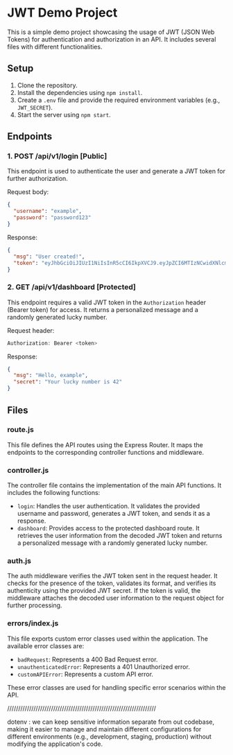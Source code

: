 # JWT Demo Project

This is a simple demo project showcasing the usage of JWT (JSON Web Tokens) for authentication and authorization in an API. It includes several files with different functionalities.

## Setup

1. Clone the repository.
2. Install the dependencies using `npm install`.
3. Create a `.env` file and provide the required environment variables (e.g., `JWT_SECRET`).
4. Start the server using `npm start`.

## Endpoints

### 1. POST /api/v1/login [Public]

This endpoint is used to authenticate the user and generate a JWT token for further authorization.

Request body:

```json
{
  "username": "example",
  "password": "password123"
}
```

Response:

```json
{
  "msg": "User created!",
  "token": "eyJhbGciOiJIUzI1NiIsInR5cCI6IkpXVCJ9.eyJpZCI6MTIzNCwidXNlcm5hbWUiOiJleGFtcGxlIiwiaWF0IjoxNTE2MjM5MDIyfQ.Lhvi7LQaz4a6I4PzxSp1DAqnUcGowYzvjx3cz49c8W8"
}
```

### 2. GET /api/v1/dashboard [Protected]

This endpoint requires a valid JWT token in the `Authorization` header (Bearer token) for access. It returns a personalized message and a randomly generated lucky number.

Request header:

``` js
Authorization: Bearer <token>
```

Response:

```json
{
  "msg": "Hello, example",
  "secret": "Your lucky number is 42"
}
```

## Files

### route.js

This file defines the API routes using the Express Router. It maps the endpoints to the corresponding controller functions and middleware.

### controller.js

The controller file contains the implementation of the main API functions. It includes the following functions:

- `login`: Handles the user authentication. It validates the provided username and password, generates a JWT token, and sends it as a response.
- `dashboard`: Provides access to the protected dashboard route. It retrieves the user information from the decoded JWT token and returns a personalized message with a randomly generated lucky number.

### auth.js

The auth middleware verifies the JWT token sent in the request header. It checks for the presence of the token, validates its format, and verifies its authenticity using the provided JWT secret. If the token is valid, the middleware attaches the decoded user information to the request object for further processing.

### errors/index.js

This file exports custom error classes used within the application. The available error classes are:

- `badRequest`: Represents a 400 Bad Request error.
- `unauthenticatedError`: Represents a 401 Unauthorized error.
- `customAPIError`: Represents a custom API error.

These error classes are used for handling specific error scenarios within the API.



////////////////////////////////////////////////////////////////////

dotenv  : we can keep sensitive information separate from out codebase, making it easier to manage and maintain different configurations for different environments (e.g., development, staging, production) without modifying the application's code.

